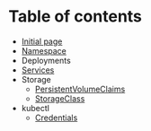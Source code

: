 # Table of contents

* [Initial page](README.md)
* [Namespace](untitled-1.md)
* Deployments
* [Services](services.md)
* Storage
  * [PersistentVolumeClaims](storage/persistentvolumeclaims.md)
  * [StorageClass](storage/storageclass.md)
* kubectl
  * [Credentials](kubectl/untitled-2.md)

